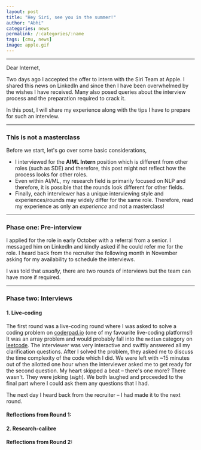 ```yaml
---
layout: post
title: "Hey Siri, see you in the summer!"
author: "Abhi"
categories: news
permalink: /:categories/:name
tags: [cmu, news]
image: apple.gif
---
```


---

Dear Internet,

Two days ago I accepted the offer to intern with the Siri Team at Apple. I shared this news on LinkedIn and since then I have been overwhelmed by the wishes I have received. Many also posed queries about the interview process and the preparation required to crack it.

In this post, I will share my experience along with the tips I have to prepare for such an interview.

---

### This is not a masterclass

Before we start, let's go over some basic considerations,
* I interviewed for the **AIML Intern** position which is different from other roles (such as SDE) and therefore, this post might not reflect how the process looks for other roles.
* Even within AI/ML, my research field is primarily focused on NLP and therefore, it is possible that the rounds look different for other fields.
* Finally, each interviewer has a unique interviewing style and experiences/rounds may widely differ for the same role. Therefore, read my experience as only an _experience_ and not a masterclass!

---

### Phase one: Pre-interview
I applied for the role in early October with a referral from a senior. I messaged him on LinkedIn and kindly asked if he could refer me for the role. I heard back from the recruiter the following month in November asking for my availability to schedule the interviews.

I was told that _usually_, there are two rounds of interviews but the team can have more if required.

---

### Phase two: Interviews

#### 1. Live-coding
The first round was a live-coding round where I was asked to solve a coding problem on [coderpad.io](https://coderpad.io) (one of my favourite live-coding platforms!) It was an array problem and would probably fall into the `medium` category on [leetcode](https://leetcode.com). The interviewer was very interactive and swiftly answered all my clarification questions. After I solved the problem, they asked me to discuss the time complexity of the code which I did. We were left with ~15 minutes out of the allotted one hour when the interviewer asked me to get ready for the second question. My heart skipped a beat – there's one more? There wasn't. They were joking (_*sigh*_). We both laughed and proceeded to the final part where I could ask them any questions that I had.

The next day I heard back from the recruiter – I had made it to the next round.

<!-- #### Round one: Coding -->

#### Reflections from Round 1:



#### 2. Research-calibre

#### Reflections from Round 2:





